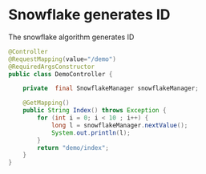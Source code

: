 # Snowflake generates  ID
The snowflake algorithm generates  ID

```java
@Controller
@RequestMapping(value="/demo")
@RequiredArgsConstructor
public class DemoController {

    private  final SnowflakeManager snowflakeManager;

    @GetMapping()
    public String Index() throws Exception {
        for (int i = 0; i < 10 ; i++) {
            long l = snowflakeManager.nextValue();
            System.out.println(l);
        }
        return "demo/index";
    }
}
```